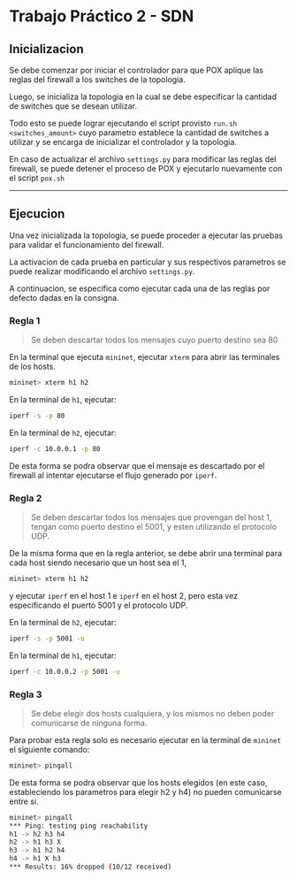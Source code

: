 # Trabajo Práctico 2 - SDN

## Inicializacion

Se debe comenzar por iniciar el controlador para que POX aplique las reglas del firewall a los switches de la topologia.

Luego, se inicializa la topologia en la cual se debe especificar la cantidad de switches que se desean utilizar.

Todo esto se puede lograr ejecutando el script provisto `run.sh <switches_amount>` cuyo parametro establece la cantidad de switches a utilizar y se encarga de inicializar el controlador y la topologia.

En caso de actualizar el archivo `settings.py` para modificar las reglas del firewall, se puede detener el proceso de POX y ejecutarlo nuevamente con el script `pox.sh`

---

## Ejecucion

Una vez inicializada la topologia, se puede proceder a ejecutar las pruebas para validar el funcionamiento del firewall.

La activacion de cada prueba en particular y sus respectivos parametros se puede realizar modificando el archivo `settings.py`.

A continuacion, se especifica como ejecutar cada una de las reglas por defecto dadas en la consigna.

### Regla 1
> Se deben descartar todos los mensajes cuyo puerto destino sea 80

En la terminal que ejecuta `mininet`, ejecutar `xterm` para abrir las terminales de los hosts.
```bash
mininet> xterm h1 h2
```

En la terminal de `h1`, ejecutar:
```bash
iperf -s -p 80
```

En la terminal de `h2`, ejecutar:
```bash
iperf -c 10.0.0.1 -p 80
```

De esta forma se podra observar que el mensaje es descartado por el firewall al intentar ejecutarse el flujo generado por `iperf`.


### Regla 2

> Se deben descartar todos los mensajes que provengan del host 1, tengan como puerto destino el 5001, y esten utilizando el protocolo UDP.

De la misma forma que en la regla anterior, se debe abrir una terminal para cada host siendo necesario que un host sea el 1, 

```bash
mininet> xterm h1 h2
```

y ejecutar `iperf` en el host 1 e `iperf` en el host 2, pero esta vez especificando el puerto 5001 y el protocolo UDP.

En la terminal de `h2`, ejecutar:
```bash
iperf -s -p 5001 -u
```

En la terminal de `h1`, ejecutar:
```bash
iperf -c 10.0.0.2 -p 5001 -u
```

### Regla 3

> Se debe elegir dos hosts cualquiera, y los mismos no deben poder comunicarse de ninguna forma.

Para probar esta regla solo es necesario ejecutar en la terminal de `mininet` el siguiente comando:

```bash
mininet> pingall
```

De esta forma se podra observar que los hosts elegidos (en este caso, estableciendo los parametros para elegir h2 y h4) no pueden comunicarse entre si.

```bash
mininet> pingall
*** Ping: testing ping reachability
h1 -> h2 h3 h4 
h2 -> h1 h3 X 
h3 -> h1 h2 h4 
h4 -> h1 X h3 
*** Results: 16% dropped (10/12 received)
```

